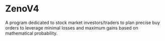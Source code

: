 # ZenoV4
A program dedicated to stock market investors/traders to plan precise buy orders to leverage minimal losses and maximum gains based on mathematical probability.
